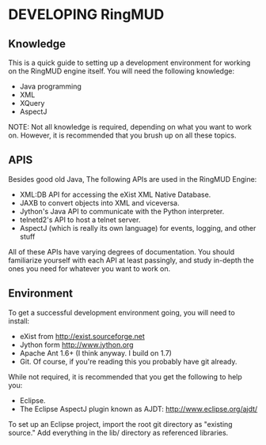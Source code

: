 DEVELOPING RingMUD
==================

Knowledge
---------
This is a quick guide to setting up a development environment for working on
the RingMUD engine itself. You will need the following knowledge:

 * Java programming
 * XML
 * XQuery
 * AspectJ

NOTE: Not all knowledge is required, depending on what you want to work on.
However, it is recommended that you brush up on all these topics.
      
APIS
----
Besides good old Java, The following APIs are used in the RingMUD Engine:

 * XML:DB API for accessing the eXist XML Native Database.
 * JAXB to convert objects into XML and viceversa.
 * Jython's Java API to communicate with the Python interpreter.
 * telnetd2's API to host a telnet server.
 * AspectJ (which is really its own language) for events, logging, and other stuff

All of these APIs have varying degrees of documentation. You should
familiarize yourself with each API at least passingly, and study in-depth the
ones you need for whatever you want to work on.

Environment
-----------
To get a successful development environment going, you will need to install:

 * eXist from http://exist.sourceforge.net
 * Jython form http://www.jython.org
 * Apache Ant 1.6+ (I think anyway. I build on 1.7)
 * Git. Of course, if you're reading this you probably have git already.

While not required, it is recommended that you get the following to help you:
	
 * Eclipse.
 * The Eclipse AspectJ plugin known as AJDT: http://www.eclipse.org/ajdt/

To set up an Eclipse project, import the root git directory as "existing source."
Add everything in the lib/ directory as referenced libraries.